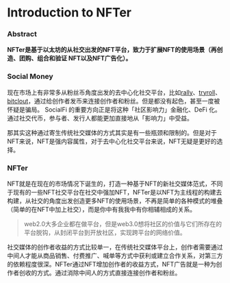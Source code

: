 # Introduction to NFTer

### Abstract
**NFTer是基于以太坊的从社交出发的NFT平台，致力于扩展NFT的使用场景（再创造、团购、组合和验证 NFT以及NFT广告化）。**


### Social Money
现在市场上有非常多从粉丝币角度出发的去中心化社交平台，比如[rally](https://rally.io/)、[tryroll](https://tryroll.com/)、[bitclout](https://bitclout.com/)，通过给创作者发币来连接创作者和粉丝。但是都没有起色，甚至一度被怀疑是骗局。
SocialFi 的重要方向正是将这种「社区影响力」金融化、DeFi 化。通过社交代币，参与者、发行人都能更加直接地从「影响力」中受益。

那其实这种通过寄生传统社交媒体的方式其实是有一些瓶颈和限制的。但是对于NFT来说，NFT是强内容属性，对于去中心化社交平台来说，NFT无疑是更好的选择。


### NFTer
NFT就是在现在的市场情况下诞生的，打造一种基于NFT的新社交媒体范式，不同于现有的一些NFT社交平台在社交中强加NFT，NFTer是以NFT为主线程的构建去构建，从社交的角度出发创造更多NFT的使用场景，不再是简单的各种模式的堆叠（简单的在NFT中加上社交），而是你中有我我中有你相辅相成的关系。

> web2.0大多企业都在做平台，但是web3.0想将社区的价值与它们所存在的平台脱钩，从封闭平台到开放社区，实现跨平台的网络价值。

社交媒体的创作者收益的方式比较单一，在传统社交媒体平台上，创作者需要通过中间人才能从商品销售、付费推广、喊单等方式中获利或建立合作关系，对第三方的依赖程度很深。NFTer通过NFT增加创作者的收益方式，NFT广告就是一种为创作者创收的方式。通过消除中间人的方式直接连接创作者和粉丝。

